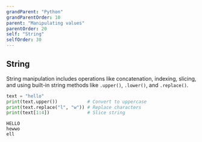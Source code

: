 ```yaml
---
grandParent: "Python"
grandParentOrder: 10
parent: "Manipulating values"
parentOrder: 20
self: "String"
selfOrder: 30
---
```


## String
String manipulation includes operations like concatenation, indexing, slicing, and using built-in string methods like `.upper()`, `.lower()`, and `.replace()`.

```python
text = "hello"
print(text.upper())           # Convert to uppercase
print(text.replace("l", "w")) # Replace characters
print(text[1:4])              # Slice string
```
```output
HELLO
hewwo
ell
```


